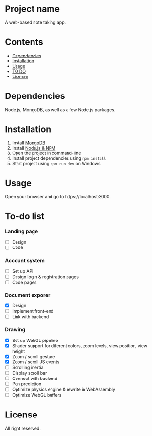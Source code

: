 # Project name

A web-based note taking app.

Contents
========

 * [Dependencies](#dependencies)
 * [Installation](#installation)
 * [Usage](#usage)
 * [TO DO](#todo)
 * [License](#license)

# Dependencies

Node.js, MongoDB, as well as a few Node.js packages.

# Installation

1. Install [MongoDB](https://www.mongodb.com/try/download/community)
2. Install [Node.js & NPM](https://nodejs.org/en/download/)
3. Open the project in command-line
4. Install project dependencies using `npm install`
5. Start project using `npm run dev` on Windows

# Usage

Open your browser and go to https://localhost:3000.

# To-do list

### Landing page
* [ ] Design
* [ ] Code

### Account system
* [ ] Set up API
* [ ] Design login & registration pages
* [ ] Code pages

### Document exporer
* [X] Design
* [ ] Implement front-end
* [ ] Link with backend

### Drawing
* [X] Set up WebGL pipeline
* [X] Shader support for diferent colors, zoom levels, view position, view height
* [X] Zoom / scroll gesture
* [X] Zoom / scroll JS events
* [ ] Scrolling inertia
* [ ] Display scroll bar
* [ ] Connect with backend
* [ ] Pen prediction
* [ ] Optimize physics engine & rewrite in WebAssembly
* [ ] Optimize WebGL buffers

# License

All right reserved.